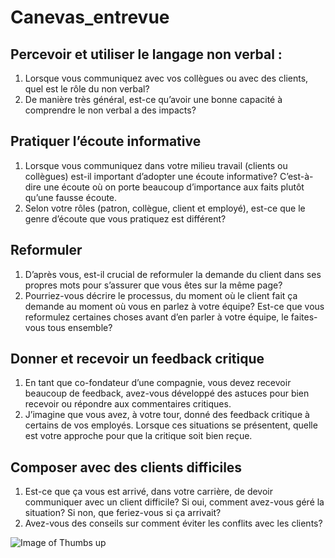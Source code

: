 # Canevas_entrevue

## Percevoir et utiliser le langage non verbal :
1.	Lorsque vous communiquez avec vos collègues ou avec des clients, quel est le rôle du non verbal? 
2.	De manière très général, est-ce qu’avoir une bonne capacité à comprendre le non verbal a des impacts? 
## Pratiquer l’écoute informative
1.	Lorsque vous communiquez dans votre milieu travail (clients ou collègues) est-il important d’adopter une écoute informative? C’est-à-dire une écoute où on porte beaucoup d’importance aux faits plutôt qu’une fausse écoute. 
2.	Selon votre rôles (patron, collègue, client et employé), est-ce que le genre d’écoute que vous pratiquez est différent? 
## Reformuler
1.	D’après vous, est-il crucial de reformuler la demande du client dans ses propres mots pour s’assurer que vous êtes sur la même page?
2.	Pourriez-vous décrire le processus, du moment où le client fait ça demande au moment où vous en parlez à votre équipe? Est-ce que vous reformulez certaines choses avant d’en parler à votre équipe, le faites-vous tous ensemble? 

## Donner et recevoir un feedback critique
1.	En tant que co-fondateur d’une compagnie, vous devez recevoir beaucoup de feedback, avez-vous développé des astuces pour bien recevoir ou répondre aux commentaires critiques. 
2.	J’imagine que vous avez, à votre tour, donné des feedback critique à certains de vos employés. Lorsque ces situations se présentent, quelle est votre approche pour que la critique soit bien reçue.

## Composer avec des clients difficiles
1.	Est-ce que ça vous est arrivé, dans votre carrière, de devoir communiquer avec un client difficile? Si oui, comment avez-vous géré la situation? Si non, que feriez-vous si ça arrivait?
2.	Avez-vous des conseils sur comment éviter les conflits avec les clients?

![Image of Thumbs up](https://i.imgur.com/DcIyXGu.png)

